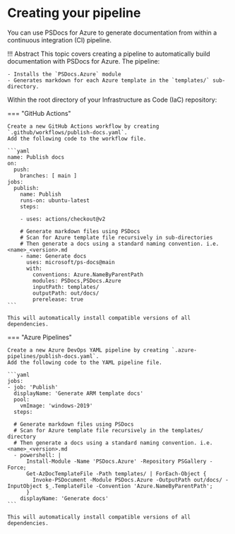 # Creating your pipeline

You can use PSDocs for Azure to generate documentation from within a continuous integration (CI) pipeline.

!!! Abstract
    This topic covers creating a pipeline to automatically build documentation with PSDocs for Azure.
    The pipeline:

    - Installs the `PSDocs.Azure` module
    - Generates markdown for each Azure template in the `templates/` sub-directory.

Within the root directory of your Infrastructure as Code (IaC) repository:

=== "GitHub Actions"

    Create a new GitHub Actions workflow by creating `.github/workflows/publish-docs.yaml`.
    Add the following code to the workflow file.

    ```yaml
    name: Publish docs
    on:
      push:
        branches: [ main ]
    jobs:
      publish:
        name: Publish
        runs-on: ubuntu-latest
        steps:

        - uses: actions/checkout@v2

        # Generate markdown files using PSDocs
        # Scan for Azure template file recursively in sub-directories
        # Then generate a docs using a standard naming convention. i.e. <name>_<version>.md
        - name: Generate docs
          uses: microsoft/ps-docs@main
          with:
            conventions: Azure.NameByParentPath
            modules: PSDocs,PSDocs.Azure
            inputPath: templates/
            outputPath: out/docs/
            prerelease: true
    ```

    This will automatically install compatible versions of all dependencies.

=== "Azure Pipelines"

    Create a new Azure DevOps YAML pipeline by creating `.azure-pipelines/publish-docs.yaml`.
    Add the following code to the YAML pipeline file.

    ```yaml
    jobs:
    - job: 'Publish'
      displayName: 'Generate ARM template docs'
      pool:
        vmImage: 'windows-2019'
      steps:

      # Generate markdown files using PSDocs
      # Scan for Azure template file recursively in the templates/ directory
      # Then generate a docs using a standard naming convention. i.e. <name>_<version>.md
      - powershell: |
          Install-Module -Name 'PSDocs.Azure' -Repository PSGallery -Force;
          Get-AzDocTemplateFile -Path templates/ | ForEach-Object {
            Invoke-PSDocument -Module PSDocs.Azure -OutputPath out/docs/ -InputObject $_.TemplateFile -Convention 'Azure.NameByParentPath';
          }
        displayName: 'Generate docs'
    ```

    This will automatically install compatible versions of all dependencies.
